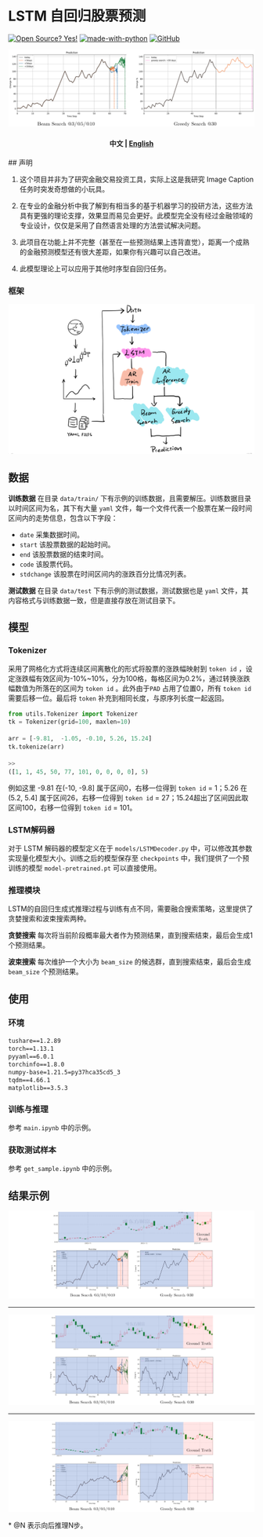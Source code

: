 # LSTM 自回归股票预测

[![Open Source? Yes!](https://badgen.net/badge/Open%20Source%20%3F/Yes%21/blue?icon=github)](https://github.com/Naereen/badges/) [![made-with-python](https://img.shields.io/badge/Made%20with-Python-1f425f.svg)](https://www.python.org/) [![GitHub](https://badgen.net/badge/icon/github?icon=github&label)](https://github.com)

![s](img/title.png)

<h4 align="center">
    <p>
        <b>中文</b> |
        <a href="https://github.com/Aldenhovel/lstm-ar-stock-predict/blob/main/readme_en.md">English</a> 
    <p>
</h4>
## 声明

1. 这个项目并非为了研究金融交易投资工具，实际上这是我研究 Image Caption 任务时突发奇想做的小玩具。

2. 在专业的金融分析中我了解到有相当多的基于机器学习的投研方法，这些方法具有更强的理论支撑，效果显而易见会更好。此模型完全没有经过金融领域的专业设计，仅仅是采用了自然语言处理的方法尝试解决问题。

3. 此项目在功能上并不完整（甚至在一些预测结果上违背直觉），距离一个成熟的金融预测模型还有很大差距，如果你有兴趣可以自己改进。

4. 此模型理论上可以应用于其他时序型自回归任务。



### 框架

![s](img/framework.png)



## 数据

**训练数据** 在目录 `data/train/` 下有示例的训练数据，且需要解压。训练数据目录以时间区间为名，其下有大量 `yaml` 文件，每一个文件代表一个股票在某一段时间区间内的走势信息，包含以下字段：

- `date` 采集数据时间。
- `start` 该股票数据的起始时间。
- `end` 该股票数据的结束时间。
- `code` 该股票代码。
- `stdchange` 该股票在时间区间内的涨跌百分比情况列表。

**测试数据** 在目录 `data/test` 下有示例的测试数据，测试数据也是 `yaml` 文件，其内容格式与训练数据一致，但是直接存放在测试目录下。



## 模型

### Tokenizer

采用了网格化方式将连续区间离散化的形式将股票的涨跌幅映射到 `token id` ，设定涨跌幅有效区间为-10%~10%，分为100格，每格区间为0.2%，通过转换涨跌幅数值为所落在的区间为 `token id` 。此外由于`PAD` 占用了位置0，所有 `token id`需要后移一位。最后将 `token` 补充到相同长度，与原序列长度一起返回。

```python
from utils.Tokenizer import Tokenizer
tk = Tokenizer(grid=100, maxlen=10)

arr = [-9.81,  -1.05, -0.10, 5.26, 15.24]
tk.tokenize(arr)

>>
([1, 1, 45, 50, 77, 101, 0, 0, 0, 0], 5)
```

例如这里 -9.81 在(-10, -9.8] 属于区间0，右移一位得到 `token id` = 1；5.26 在 (5.2, 5.4] 属于区间26，右移一位得到 `token id` = 27；15.24超出了区间因此取区间100，右移一位得到 `token id` = 101。

### LSTM解码器

对于 LSTM 解码器的模型定义在于 `models/LSTMDecoder.py` 中，可以修改其参数实现量化模型大小。训练之后的模型保存至 `checkpoints` 中，我们提供了一个预训练的模型 `model-pretrained.pt` 可以直接使用。

### 推理模块

LSTM的自回归生成式推理过程与训练有点不同，需要融合搜索策略，这里提供了贪婪搜索和波束搜索两种。

**贪婪搜索** 每次将当前阶段概率最大者作为预测结果，直到搜索结束，最后会生成1个预测结果。

**波束搜索** 每次维护一个大小为 `beam_size` 的候选群，直到搜索结束，最后会生成 `beam_size` 个预测结果。



## 使用

### 环境

```
tushare==1.2.89
torch==1.13.1
pyyaml==6.0.1
torchinfo==1.8.0
numpy-base=1.21.5=py37hca35cd5_3
tqdm==4.66.1
matplotlib==3.5.3
```

### 训练与推理

参考 `main.ipynb` 中的示例。

### 获取测试样本

参考 `get_sample.ipynb` 中的示例。



## 结果示例

![sample](img/sample01.png)

<hr/>

![sample](img/sample11.png)

<hr/>

![sample](img/sample21.png)

\* @N 表示向后推理N步。